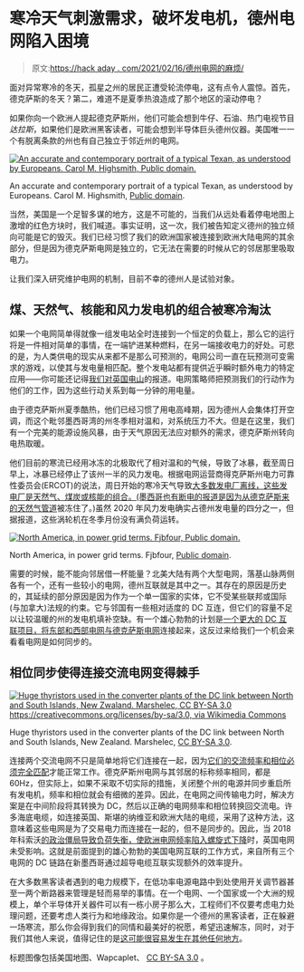 # 寒冷天气刺激需求，破坏发电机，德州电网陷入困境

> 原文:[https://hack aday . com/2021/02/16/德州电网的麻烦/](https://hackaday.com/2021/02/16/trouble-with-the-texas-power-grid/)

面对异常寒冷的冬天，孤星之州的居民正遭受轮流停电，这有点令人震惊。首先，德克萨斯的冬天？第二，难道不是夏季热浪造成了那个地区的滚动停电？

如果你向一个欧洲人提起德克萨斯州，他们可能会想到牛仔、石油、热门电视节目*达拉斯*，如果他们是欧洲黑客读者，可能会想到半导体巨头德州仪器。美国唯一一个有脱离条款的州也有自己独立于邻近州的电网。

[![An accurate and contemporary portrait of a typical Texan, as understood by Europeans. Carol M. Highsmith, Public domain.](../Images/54d2f9d76af02ae7f99e88afe2f85297.png)](https://hackaday.com/wp-content/uploads/2021/02/lossy-page1-1280px-thumbnail.tif.jpg)

An accurate and contemporary portrait of a typical Texan, as understood by Europeans. Carol M. Highsmith, [Public domain](https://commons.wikimedia.org/wiki/File:%22Horses_on_the_Beach,%22_a_horseback-riding_operation_on_Padre_Island,_Texas,_is_an_incomplete_description_of_the_experience,_as_this_photograph_attests._Some_guests_get_a_short_excursion_aboard_the_LCCN2014633476.tif).

当然，美国是一个足智多谋的地方，这是不可能的，当我们从远处看着停电地图上激增的红色方块时，我们喊道。事实证明，这一次，我们被告知定义德州的独立倾向可能是它的毁灭。我们已经习惯了我们的欧洲国家被连接到欧洲大陆电网的其余部分，但是因为德克萨斯电网是独立的，它无法在需要的时候从它的邻居那里吸取电力。

让我们深入研究维护电网的机制，目前不幸的德州人是试验对象。

## 煤、天然气、核能和风力发电机的组合被寒冷淘汰

如果一个电网简单得就像一组发电站全时连接到一个恒定的负载上，那么它的运行将是一件相对简单的事情，在一端铲进某种燃料，在另一端接收电力的好处。可悲的是，为人类供电的现实从来都不是那么可预测的，电网公司一直在玩预测可变需求的游戏，以使其与发电量相匹配。整个发电站都有提供近乎瞬时额外电力的特定应用——你可能还记得[我们对英国电山](https://hackaday.com/2017/07/12/places-to-visit-electric-mountain/)的报道。电网策略师把预测我们的行动作为他们的工作，因为这些行动关系到每一分钟的用电量。

由于德克萨斯州夏季酷热，他们已经习惯了用电高峰期，因为德州人会集体打开空调，而这个毗邻墨西哥湾的州冬季相对温和，对系统压力不大。但是在这里，我们有一个完美的能源设施风暴，由于天气原因无法应对额外的需求，德克萨斯州转向电热取暖。

他们目前的寒流已经用冰冻的北极取代了相对温和的气候，导致了冰暴，截至周日早上，冰暴已经停止了该州一半的风力发电。根据电网运营商得克萨斯州电力可靠性委员会(ERCOT)的说法，周日开始的寒冷天气导致[大多数发电厂离线，这些发电厂是天然气、煤炭或核能的组合。(墨西哥也有断电的报道](https://www.houstonpublicmedia.org/articles/news/energy-environment/2021/02/15/391479/rolling-power-blackouts-in-effect-across-texas-as-massive-winter-storm-drives-demand-for-electricity/)[是因为从德克萨斯来的天然气管道](https://www.npr.org/2021/02/16/968230163/millions-without-power-in-texas-northern-mexico-as-blackouts-and-bitter-cold-con)被冻住了。)虽然 2020 年风力发电确实占德州发电量的四分之一，但据报道，这些涡轮机在冬季月份没有满负荷运转。

[![North America, in power grid terms. Fjbfour, Public domain.](../Images/fa9d236fe9b5d4b154ecf2a00f88bdc3.png)](https://hackaday.com/wp-content/uploads/2021/02/Nercmap.jpg)

North America, in power grid terms. Fjbfour, [Public domain](https://commons.wikimedia.org/wiki/File:Nercmap.JPG).

需要的时候，能不能向邻居借一杯能量？北美大陆有两个大型电网，落基山脉两侧各有一个，还有一些较小的电网，德州互联就是其中之一。其存在的原因是历史的，其延续的部分原因是因为作为一个单一国家的实体，它不受某些联邦或国际(与加拿大)法规的约束。它与邻国有一些相对适度的 DC 互连，但它们的容量不足以让较温暖的州的发电机填补空缺。有一个雄心勃勃的计划是[一个更大的 DC 互联项目，将东部和西部电网与德克萨斯电网](http://www.tresamigasllc.com/index.php)连接起来，这反过来给我们一个机会来看看电网是如何同步的。

## 相位同步使得连接交流电网变得棘手

[![Huge thyristors used in the converter plants of the DC link between North and South Islands, New Zwaland. Marshelec, CC BY-SA 3.0 <https://creativecommons.org/licenses/by-sa/3.0>, via Wikimedia Commons](../Images/98ef45b748521e81bc76d810eb94f970.png)](https://hackaday.com/wp-content/uploads/2021/02/1024px-Pole_2_Thyristor_Valve.jpg)

Huge thyristors used in the converter plants of the DC link between North and South Islands, New Zealand. Marshelec, [CC BY-SA 3.0](https://commons.wikimedia.org/wiki/File:Pole_2_Thyristor_Valve.jpg).

连接两个交流电网不只是简单地将它们连接在一起，因为[它们的交流频率和相位必须完全匹配](https://hackaday.com/2017/07/05/how-do-they-synchronize-power-stations-with-the-grid/)才能正常工作。德克萨斯州电网与其邻居的标称频率相同，都是 60Hz，但实际上，如果不采取不切实际的措施，关闭整个州的电源并同步重启所有发电机，频率和相位就会有细微的差异。因此，在电网之间传输电力时，解决方案是在中间阶段将其转换为 DC，然后以正确的电网频率和相位转换回交流电。许多海底电缆，如连接英国、斯堪的纳维亚和欧洲大陆的电缆，采用了这种方法，这意味着这些电网是为了交易电力而连接在一起的，但不是同步的。因此，当 2018 年科索沃[的政治僵局导致负荷失衡，使欧洲电网频率陷入螺旋式下降](https://hackaday.com/2018/03/09/europe-loses-six-minutes-due-to-sagging-frequency-and-international-politics/)时，英国电网未受影响。这就是前面提到的雄心勃勃的美国电网互联的工作方式，来自所有三个电网的 DC 链路在新墨西哥通过超导电缆互联实现额外的效率提升。

在大多数黑客读者遇到的电力规模下，在低功率电源电路中到处使用开关调节器甚至一两个断路器来管理是轻而易举的事情。在一个电网、一个国家或一个大洲的规模上，单个半导体开关器件可以有一栋小房子那么大，工程师们不仅要考虑电力处理问题，还要考虑人类行为和地缘政治。如果你是一个德州的黑客读者，正在躲避一场寒流，那么你会得到我们的同情和最美好的祝愿，希望迅速解冻，同时，对于我们其他人来说，值得记住的是[这可能很容易发生在其他任何地方](https://hackaday.com/2019/09/07/anatomy-of-a-power-outage-explaining-the-august-outage-affecting-5-of-britain/)。

标题图像包括美国地图、Wapcaplet、 [CC BY-SA 3.0](https://commons.wikimedia.org/wiki/File:USA_States_Map_-_Educational.svg) 。